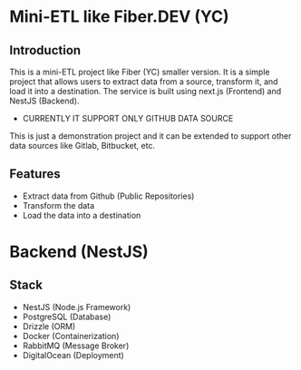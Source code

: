# Mini-ETL like Fiber.DEV (YC)

## Introduction

This is a mini-ETL project like Fiber (YC) smaller version. It is a simple project that allows users to extract data from a source, transform it, and load it into a destination. The service is built using next.js (Frontend) and NestJS (Backend).

- CURRENTLY IT SUPPORT ONLY GITHUB DATA SOURCE

This is just a demonstration project and it can be extended to support other data sources like Gitlab, Bitbucket, etc.

## Features

- Extract data from Github (Public Repositories)
- Transform the data
- Load the data into a destination

# Backend (NestJS)

## Stack

- NestJS (Node.js Framework)
- PostgreSQL (Database)
- Drizzle (ORM)
- Docker (Containerization)
- RabbitMQ (Message Broker)
- DigitalOcean (Deployment)
